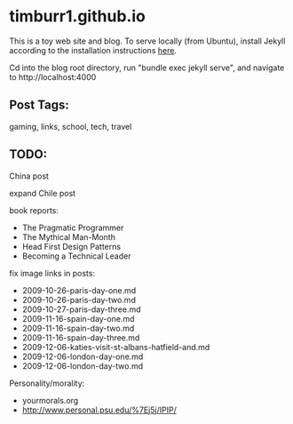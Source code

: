 # timburr1.github.io
This is a toy web site and blog. To serve locally (from Ubuntu), install Jekyll according to the installation instructions [here](https://jekyllrb.com/docs/). 

Cd into the blog root directory, run "bundle exec jekyll serve", and navigate to http://localhost:4000 

## Post Tags:
gaming, links, school, tech, travel

## TODO:
China post  

expand Chile post  

book reports:    
* The Pragmatic Programmer  
* The Mythical Man-Month  
* Head First Design Patterns  
* Becoming a Technical Leader  

fix image links in posts:  
* 2009-10-26-paris-day-one.md  
* 2009-10-26-paris-day-two.md  
* 2009-10-27-paris-day-three.md  
* 2009-11-16-spain-day-one.md  
* 2009-11-16-spain-day-two.md  
* 2009-11-16-spain-day-three.md  
* 2009-12-06-katies-visit-st-albans-hatfield-and.md  
* 2009-12-06-london-day-one.md  
* 2009-12-06-london-day-two.md  

Personality/morality:  
* yourmorals.org
* http://www.personal.psu.edu/%7Ej5j/IPIP/
